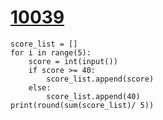 # [10039](https://www.acmicpc.net/problem/10039)

```
score_list = []
for i in range(5):
    score = int(input())
    if score >= 40:
        score_list.append(score)
    else:
        score_list.append(40)
print(round(sum(score_list)/ 5))
```

